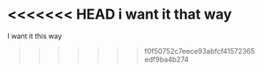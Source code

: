 <<<<<<< HEAD
i want it that way 
=======
I want it this way 
>>>>>>> f0f50752c7eece93abfcf41572365edf9ba4b274
